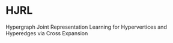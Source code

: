 # HJRL
Hypergraph Joint Representation Learning for Hypervertices and Hyperedges via Cross Expansion
